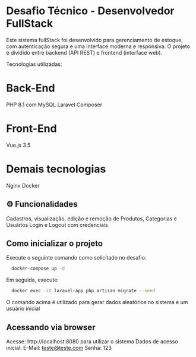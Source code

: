 # Desafio Técnico - Desenvolvedor FullStack
Este sistema fullStack foi desenvolvido para gerenciamento de estoque, com autenticação segura e uma interface moderna e responsiva. O projeto é dividido entre backend (API REST) e frontend (interface web).

Tecnologias utilizadas:

# Back-End
PHP 8.1 com MySQL
Laravel
Composer

# Front-End
Vue.js 3.5

# Demais tecnologias
Nginx
Docker

## ⚙️ Funcionalidades
Cadastros, visualização, edição e remoção de Produtos, Categorias e Usuários
Login e Logout com credenciais

## Como inicializar o projeto
Execute o seguinte comando como solicitado no desafio:
```bash
  docker-compose up -d
```

Em seguida, execute:
```bash
  docker exec -it laravel-app php artisan migrate --seed
```
O comando acima é utilizado para gerar dados aleatórios no sistema e um usuário inicial

## Acessando via browser
Acesse: http://localhost:8080 para utilizar o sistema
Dados de acesso inicial:
E-Mail: teste@teste.com
Senha: 123
